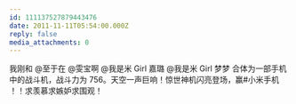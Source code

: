 ```yaml
---
id: 111137527879443476
date: 2011-11-11T05:54:00.000Z
reply: false
media_attachments: 0
---
```


我刚和 @至于在 @雯宝啊 @我是米 Girl 嘉璐 @我是米 Girl 梦梦 合体为一部手机中的战斗机，战斗力为 756。天空一声巨响！惊世神机闪亮登场，赢#小米手机 ！！求羡慕求嫉妒求围观！ ​​​​

